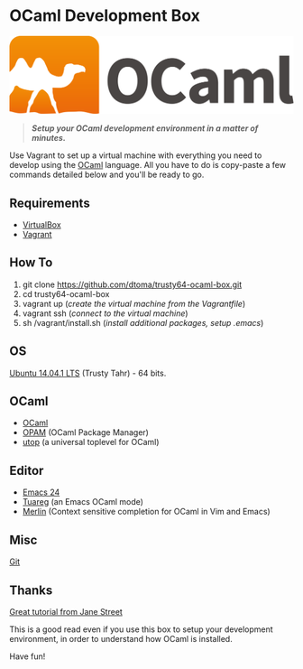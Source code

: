 OCaml Development Box
=====================

[![ocaml](colour-logo.png)](http://ocaml.org)

> _**Setup your OCaml development environment in a matter of minutes.**_

Use Vagrant to set up a virtual machine with everything you need to develop using the [OCaml](http://ocaml.org) language.
All you have to do is copy-paste a few commands detailed below and you'll be ready to go.

Requirements
------------

* [VirtualBox](https://www.virtualbox.org)
* [Vagrant](https://www.vagrantup.com)

How To
------

1. git clone https://github.com/dtoma/trusty64-ocaml-box.git
2. cd trusty64-ocaml-box
3. vagrant up (*create the virtual machine from the Vagrantfile*)
4. vagrant ssh (*connect to the virtual machine*)
5. sh /vagrant/install.sh (*install additional packages, setup .emacs*)

OS
--

[Ubuntu 14.04.1 LTS](http://releases.ubuntu.com/14.04/) (Trusty Tahr) - 64 bits.

OCaml
-----

* [OCaml](http://ocaml.org)
* [OPAM](http://opam.ocaml.org) (OCaml Package Manager)
* [utop](https://github.com/diml/utop) (a universal toplevel for OCaml)

Editor
------

* [Emacs 24](http://www.gnu.org/software/emacs/)
* [Tuareg](https://github.com/ocaml/tuareg) (an Emacs OCaml mode)
* [Merlin](https://github.com/the-lambda-church/merlin) (Context sensitive completion for OCaml in Vim and Emacs)

Misc
----

[Git](http://git-scm.com)

Thanks
------

[Great tutorial from Jane Street](https://github.com/realworldocaml/book/wiki/Installation-Instructions)

This is a good read even if you use this box to setup your development environment,
in order to understand how OCaml is installed.

Have fun!
